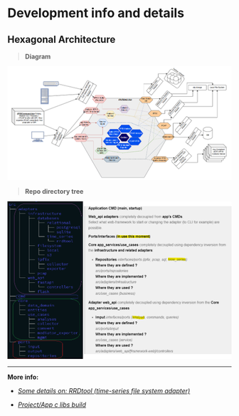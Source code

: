 # Development info and details

## Hexagonal Architecture

>**Diagram**

![architecture_hexagonal](/docs/ipyfixweb_project/images/hexagonal.png)

>**Repo directory tree**

![dir_tree](/docs/ipyfixweb_project/images/final_hexagonal_marked._dir_tree.png)

---
**More info:**

* [*Some details on: RRDtool (time-series file system adapter)*](./rrdtool_file_system_adapter.md)

* [*Project/App c libs build*](../c_builds/README.md)
